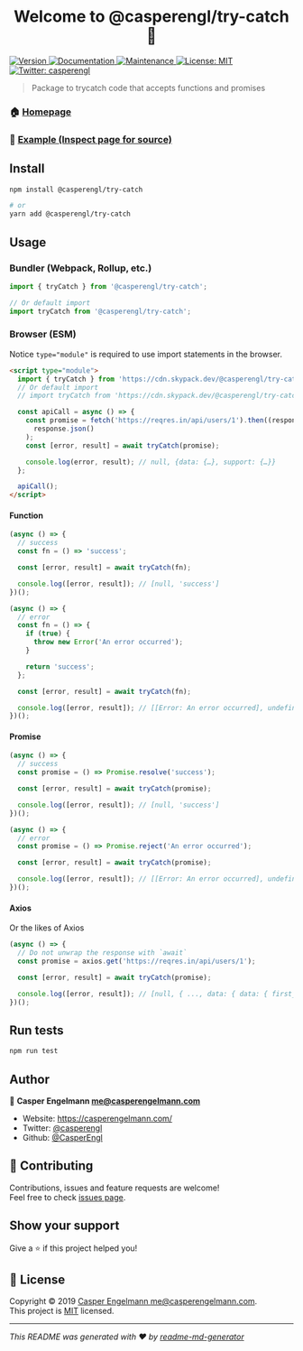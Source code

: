 <h1 align="center">Welcome to @casperengl/try-catch 👋</h1>
<p>
  <a href="https://www.npmjs.com/package/@casperengl/try-catch" target="_blank">
    <img alt="Version" src="https://img.shields.io/npm/v/@casperengl/try-catch.svg">
  </a>
  <a href="https://github.com/CasperEngl/try-catch#readme" target="_blank">
    <img alt="Documentation" src="https://img.shields.io/badge/documentation-yes-brightgreen.svg" />
  </a>
  <a href="https://github.com/CasperEngl/try-catch/graphs/commit-activity" target="_blank">
    <img alt="Maintenance" src="https://img.shields.io/badge/Maintained%3F-yes-green.svg" />
  </a>
  <a href="https://github.com/CasperEngl/try-catch/blob/master/LICENSE" target="_blank">
    <img alt="License: MIT" src="https://img.shields.io/github/license/casperengl/try-catch" />
  </a>
  <a href="https://twitter.com/casperengl" target="_blank">
    <img alt="Twitter: casperengl" src="https://img.shields.io/twitter/follow/casperengl.svg?style=social" />
  </a>
</p>

> Package to trycatch code that accepts functions and promises

### 🏠 [Homepage](https://github.com/CasperEngl/try-catch#readme)

### 🔎 [Example (Inspect page for source)](https://refined-github-html-preview.kidonng.workers.dev/CasperEngl/try-catch/raw/master/example/index.html)

## Install

```sh
npm install @casperengl/try-catch

# or
yarn add @casperengl/try-catch
```

## Usage

### Bundler (Webpack, Rollup, etc.)

```js
import { tryCatch } from '@casperengl/try-catch';

// Or default import
import tryCatch from '@casperengl/try-catch';
```

### Browser (ESM)

Notice `type="module"` is required to use import statements in the browser.

```html
<script type="module">
  import { tryCatch } from 'https://cdn.skypack.dev/@casperengl/try-catch';
  // Or default import
  // import tryCatch from 'https://cdn.skypack.dev/@casperengl/try-catch';

  const apiCall = async () => {
    const promise = fetch('https://reqres.in/api/users/1').then((response) =>
      response.json()
    );
    const [error, result] = await tryCatch(promise);

    console.log(error, result); // null, {data: {…}, support: {…}}
  };

  apiCall();
</script>
```

#### Function

```js
(async () => {
  // success
  const fn = () => 'success';

  const [error, result] = await tryCatch(fn);

  console.log([error, result]); // [null, 'success']
})();

(async () => {
  // error
  const fn = () => {
    if (true) {
      throw new Error('An error occurred');
    }

    return 'success';
  };

  const [error, result] = await tryCatch(fn);

  console.log([error, result]); // [[Error: An error occurred], undefined]
})();
```

#### Promise

```js
(async () => {
  // success
  const promise = () => Promise.resolve('success');

  const [error, result] = await tryCatch(promise);

  console.log([error, result]); // [null, 'success']
})();

(async () => {
  // error
  const promise = () => Promise.reject('An error occurred');

  const [error, result] = await tryCatch(promise);

  console.log([error, result]); // [[Error: An error occurred], undefined]
})();
```

#### Axios

Or the likes of Axios

```js
(async () => {
  // Do not unwrap the response with `await`
  const promise = axios.get('https://reqres.in/api/users/1');

  const [error, result] = await tryCatch(promise);

  console.log([error, result]); // [null, { ..., data: { data: { first_name: 'George', last_name: 'Bluth' } } }]
})();
```

## Run tests

```sh
npm run test
```

## Author

👤 **Casper Engelmann <me@casperengelmann.com>**

- Website: https://casperengelmann.com/
- Twitter: [@casperengl](https://twitter.com/casperengl)
- Github: [@CasperEngl](https://github.com/CasperEngl)

## 🤝 Contributing

Contributions, issues and feature requests are welcome!<br />Feel free to check [issues page](https://github.com/CasperEngl/try-catch/issues).

## Show your support

Give a ⭐️ if this project helped you!

## 📝 License

Copyright © 2019 [Casper Engelmann <me@casperengelmann.com>](https://github.com/CasperEngl).<br />
This project is [MIT](https://github.com/CasperEngl/try-catch/blob/master/LICENSE) licensed.

---

_This README was generated with ❤️ by [readme-md-generator](https://github.com/kefranabg/readme-md-generator)_
